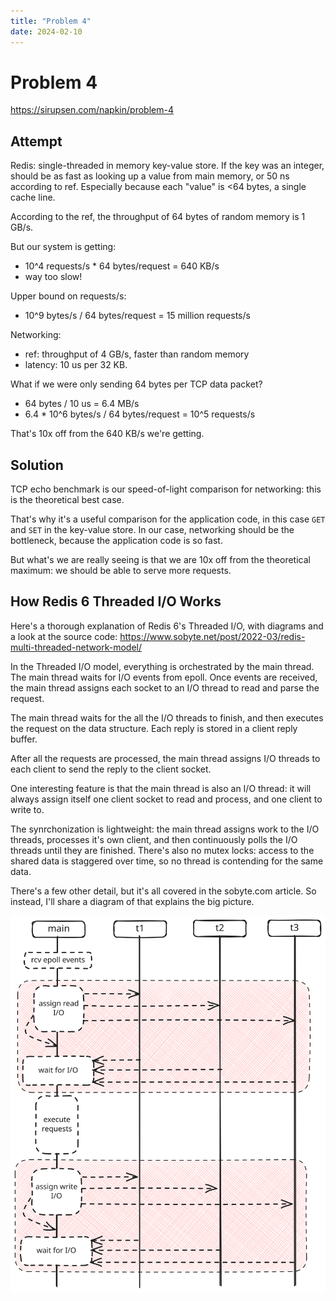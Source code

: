 ```yaml
---
title: "Problem 4"
date: 2024-02-10
---
```


# Problem 4

https://sirupsen.com/napkin/problem-4

## Attempt

Redis: single-threaded in memory key-value store.
If the key was an integer, should be as fast as looking
up a value from main memory, or 50 ns according to ref.
Especially because each "value" is <64 bytes, a single
cache line.

According to the ref, the throughput of 64 bytes of random
memory is 1 GB/s. 

But our system is getting:
* 10^4 requests/s * 64 bytes/request = 640 KB/s
* way too slow!

Upper bound on requests/s:
* 10^9 bytes/s / 64 bytes/request = 15 million requests/s

Networking:
* ref: throughput of 4 GB/s, faster than random memory
* latency: 10 us per 32 KB. 

What if we were only sending 64 bytes per TCP data packet?
* 64 bytes / 10 us = 6.4 MB/s
* 6.4 * 10^6 bytes/s / 64 bytes/request = 10^5 requests/s

That's 10x off from the 640 KB/s we're getting.

## Solution

TCP echo benchmark is our speed-of-light
comparison for networking: this is the theoretical 
best case. 

That's why it's a useful comparison for the application code,
in this case `GET` and `SET` in the key-value store.
In our case, networking should be the bottleneck, because
the application code is so fast.

But what's we are really seeing is that we are 10x off 
from the theoretical maximum: we should be able to serve
more requests. 

## How Redis 6 Threaded I/O Works

Here's a thorough explanation of Redis 6's Threaded I/O,
with diagrams and a look at the source code: 
https://www.sobyte.net/post/2022-03/redis-multi-threaded-network-model/

In the Threaded I/O model, everything is orchestrated
by the main thread. The main thread waits for I/O events from epoll.
Once events are received, the main thread assigns each socket to an I/O thread
to read and parse the request.

The main thread waits for the all the I/O threads to finish,
and then executes the request on the data structure.
Each reply is stored in a client reply buffer. 

After all the requests are processed, the main thread
assigns I/O threads to each client to send the reply to the
client socket. 

One interesting feature is that the main thread is also an 
I/O thread: it will always assign itself one client socket to
read and process, and one client to write to.

The synrchonization is lightweight: the main thread
assigns work to the I/O threads, processes it's own client,
and then continuously polls the I/O threads until they are finished. 
There's also no mutex locks: access to the shared data is staggered over time,
so no thread is contending for the same data.


There's a few other detail, but it's all covered in the sobyte.com
article. So instead, I'll share a diagram of that explains the big picture. 

![](redis-io.svg)